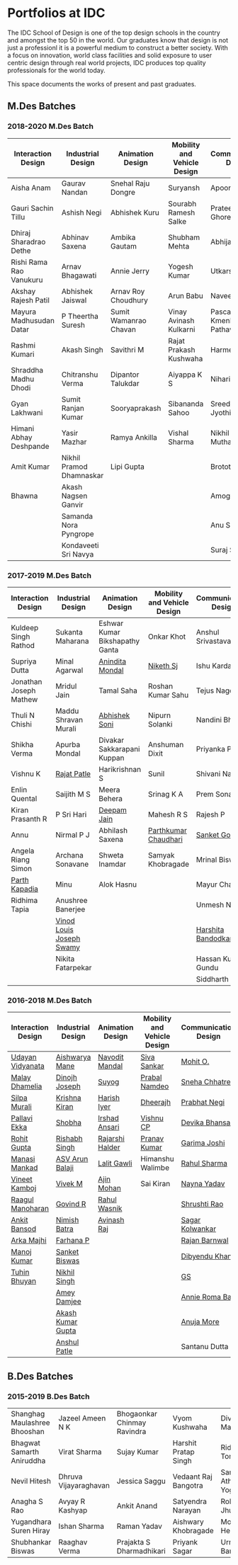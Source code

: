 Portfolios at IDC
===

The IDC School of Design is one of the top design schools in the country and amongst the top 50 in the world. Our graduates know that design is not just a professionl it is a powerful medium to construct a better society. With a focus on innovation, world class facilities and solid exposure to user centric design through real world projects, IDC produces top quality professionals for the world today.

This space documents the works of present and past graduates. 

M.Des Batches
----

### 2018-2020 M.Des Batch

| **Interaction Design**      | **Industrial Design**        | **Animation Design**      | **Mobility and Vehicle Design** | **Communication Design**         |
|-------------------------|--------------------------|-----------------------|-----------------------------|------------------------------|
| Aisha Anam              | Gaurav Nandan            | Snehal Raju Dongre    | Suryansh                    | Apoorva Lalit                |
| Gauri Sachin Tillu      | Ashish Negi              | Abhishek Kuru         | Sourabh Ramesh Salke        | Prateek Nitin Ghore          |
| Dhiraj Sharadrao Dethe  | Abhinav Saxena           | Ambika Gautam         | Shubham Mehta               | Abhijath Ajay                |
| Rishi Rama Rao Vanukuru | Arnav Bhagawati          | Annie Jerry           | Yogesh Kumar                | Utkarsh                      |
| Akshay Rajesh Patil     | Abhishek Jaiswal         | Arnav Roy Choudhury   | Arun Babu                   | Naveen Kumar                 |
| Mayura Madhusudan Datar | P Theertha Suresh        | Sumit Wamanrao Chavan | Vinay Avinash Kulkarni      | Pascal Mario Kmenlang Pathaw |
| Rashmi Kumari           | Akash Singh              | Savithri M            | Rajat Prakash Kushwaha      | Harmeet Kaur                 |
| Shraddha Madhu Dhodi    | Chitranshu Verma         | Dipantor Talukdar     | Aiyappa K S                 | Niharika Kapil               |
| Gyan Lakhwani           | Sumit Ranjan Kumar       | Sooryaprakash         | Sibananda Sahoo             | Sreedevi Jyothis             |
| Himani Abhay Deshpande  | Yasir Mazhar             | Ramya Ankilla         | Vishal Sharma               | Nikhil Ashokrao Muthal       |
| Amit Kumar              | Nikhil Pramod Dhamnaskar | Lipi Gupta            |                             | Brototi Mondal               |
| Bhawna                  | Akash Nagsen Ganvir      |                       |                             | Amogh Inamdar                |
|                         | Samanda Nora Pyngrope    |                       |                             | Anu Sankar S                 |
|                         | Kondaveeti Sri Navya     |                       |                             | Suraj S Kendre               |



### 2017-2019 M.Des Batch

| **Interaction Design**                                   | **Industrial Design**                                                | **Animation Design**                                      | **Mobility and Vehicle Design**                               | **Communication Design**                                         |
|-------------------------------------------------------|------------------------------------------------------------------|-------------------------------------------------------|-----------------------------------------------------------|--------------------------------------------------------------|
| Kuldeep Singh Rathod                                  | Sukanta Maharana                                                 | Eshwar Kumar Bikshapathy Ganta                        | Onkar Khot                                                | Anshul Srivastava                                            |
| Supriya Dutta                                         | Minal Agarwal                                                    | [Anindita Mondal](https://anindita24.artstation.com/) | [Niketh Sj](https://www.behance.net/nikethsj)             | Ishu Kardam                                                  |
| Jonathan Joseph Mathew                                | Mridul Jain                                                      | Tamal Saha                                            | Roshan Kumar Sahu                                         | Tejus Nagdev                                                 |
| Thuli N Chishi                                        | Maddu Shravan Murali                                             | [Abhishek Soni](https://www.behance.net/rudrabhishek) | Nipurn Solanki                                            | Nandini Bhosale                                              |
| Shikha Verma                                          | Apurba Mondal                                                    | Divakar Sakkarapani Kuppan                            | Anshuman Dixit                                            | Priyanka Purty                                               |
| Vishnu K                                              | [Rajat Patle](https://www.behance.net/rajatatbehc564)            | Harikrishnan S                                        | Sunil                                                     | Shivani Nayak                                                |
| Enlin Quental                                         | Saijith M S                                                      | Meera Behera                                          | Srinag K A                                                | Prem Sonar                                                   |
| Kiran Prasanth R                                      | P Sri Hari                                                       | [Deepam Jain](https://www.behance.net/JainDeepam)     | Mahesh R S                                                | Rajesh P                                                     |
| Annu                                                  | Nirmal P J                                                       | Abhilash Saxena                                       | [Parthkumar Chaudhari](https://www.behance.net/ardhviram) | [Sanket Gonte](https://www.behance.net/sanketgk955328)       |
| Angela Riang Simon                                    | Archana Sonavane                                                 | Shweta Inamdar                                        | Samyak Khobragade                                         | Mrinal Biswas                                                |
| [Parth Kapadia](https://www.behance.net/parthkapadia) | Minu                                                             | Alok Hasnu                                            |                                                           | Mayur Chaure                                                 |
| Ridhima Tapia                                         | Anushree Banerjee                                                |                                                       |                                                           | Unmesh Nayak                                                 |
|                                                       | [Vinod Louis Joseph Swamy](https://www.behance.net/vinodljswamy) |                                                       |                                                           | [Harshita Bandodkar](https://www.behance.net/harshitaba0e55) |
|                                                       | Nikita Fatarpekar                                                |                                                       |                                                           | Hassan Kumar Gundu                                           |
|                                                       |                                                                  |                                                       |                                                           | Siddharth A                                                  |


### 2016-2018 M.Des Batch

| **Interaction Design**                                         | **Industrial Design**                                         | **Animation Design**                                          | **Mobility and Vehicle Design**                           | **Communication Design**                                      |
|------------------------------------------------------------|-----------------------------------------------------------|-----------------------------------------------------------|-------------------------------------------------------|-----------------------------------------------------------|
| [Udayan Vidyanata](https://www.behance.net/udayanvidyanta) | [Aishwarya Mane](https://www.behance.net/Aishwarya_Mane)  | [Navodit Mandal](https://www.behance.net/navodit)         | [Siva Sankar](https://www.behance.net/siva493)        | [Mohit O.](https://www.behance.net/mohithO)               |
| [Malay Dhamelia](http://dee-am.in/myWorks)                        | [Dinojh Joseph](https://www.behance.net/dinojjosep3176)   | [Suyog](https://www.behance.net/suyog2703)                | [Prabal Namdeo](https://www.behance.net/prabalnamdeo) | [Sneha Chhatre](https://www.behance.net/sneha_chhatre)    |
| [Silpa Murali](https://www.behance.net/silpa_murali)       | [Krishna Kiran](https://www.behance.net/kriskiran)        | [Harish Iyer](https://www.behance.net/nharishiyer)        | [Dheerajh](https://www.behance.net/dheerudijub0c0)    | [Prabhat Negi](https://www.behance.net/np_3c2f39)         |
| [Pallavi Ekka](https://www.behance.net/pallavimon3e2c)     | [Shobha](http://www.behance.net/bshobhanaia0bd)                  | [Irshad Ansari](https://www.behance.net/irshu0786aa8ad)   | [Vishnu CP](https://www.behance.net/vishnucp2)        | [Devika Bhansali](https://www.behance.net/devikabhansali) |
| [Rohit Gupta](http://rohitg.in/projects/)                  | [Rishabh Singh](http://be.net/arsinghris29ae)                    | [Rajarshi Halder](https://www.behance.net/rajarshihalder) | [Pranav Kumar](https://www.behance.net/design-pk)     | [Garima Joshi](https://www.behance.net/nuevoartista)      |
| [Manasi Mankad](https://www.behance.net/m_mankad)          | [ASV Arun Balaji](https://www.behance.net/asvabalajiaa9e) | [Lalit Gawli](https://www.behance.net/gawalilalib515)     | Himanshu Walimbe                                      | [Rahul Sharma](https://www.behance.net/rahulsharma403)    |
| [Vineet Kamboj](http://www.vineetkamboj.info)                     | [Vivek M](https://www.behance.net/vivek_m)                | [Ajin Mohan](https://www.behance.net/ajinmohan0af7d)     | Sai Kiran                                             | [Nayna Yadav](https://www.behance.net/naynayadav)         |
| [Raagul Manoharan](http://www.raagulmanoharan.com)                | [Govind R](https://www.behance.net/govnd)                | [Rahul Wasnik](https://www.behance.net/wasnikrahub669)    |                                                       | [Shrushti Rao](https://www.behance.net/shrushtirao)       |
| [Ankit Bansod](https://www.behance.net/ankit_bansod)       | [Nimish Batra](http://nimishbatra.info)                   | [Avinash Raj](https://www.behance.net/avinash93)          |                                                       | [Sagar Kolwankar](https://www.behance.net/sagarkolwae371) |
| [Arka Majhi](https://www.behance.net/arkamajhi)            | [Farhana P](https://www.behance.net/farhanap63a0e)        |                                                           |                                                       | [Rajan Barnwal](https://www.behance.net/rajanbarnwal)     |
| [Manoj Kumar](https://www.behance.net/manojpenworks)       | [Sanket Biswas](https://www.behance.net/arsanketbie70e)   |                                                           |                                                       | [Dibyendu Khan](https://www.behance.net/dibyenduid50d9)   |
| [Tuhin Bhuyan](http://tbhynx.github.com)                   | [Nikhil Singh](http://nikhilsingh.design)                 |                                                           |                                                       | [GS](https://www.behance.net/GS_Rajni)                    |
|                                                            | [Amey Damjee](https://www.behance.net/damjee)             |                                                           |                                                       | [Annie Roma Baa](https://www.behance.net/annie_roma_baa)  |
|                                                            | [Akash Kumar Gupta](https://www.behance.net/aayanakash)   |                                                           |                                                       | [Anuja More](https://www.behance.net/anujamore)           |
|                                                            | [Anshul Patle](https://www.behance.net/anshulpatle)       |                                                           |                                                       | Santanu Dutta                                             |

B.Des Batches
---

### 2015-2019 B.Des Batch

|  |  |  |  |  |
|------------------------------|-----------------------|-----------------------------|----------------------|------------------------|
| Shanghag Maulashree Bhooshan | Jazeel Ameen N K | Bhogaonkar Chinmay Ravindra | Vyom Kushwaha | Divyansh Markam |
| Bhagwat Samarth Aniruddha | Virat Sharma | Sujay Kumar | Harshit Pratap Singh | Riddhi Tomar |
| Nevil Hitesh | Dhruva Vijayaraghavan | Jessica Saggu | Vedaant Raj Bangotra | Samant Athang Yogendra |
| Anagha S Rao | Avyay R Kashyap | Ankit Anand | Satyendra Narayan | Rohan Jhunja |
| Yugandhara Suren Hiray | Ishan Sharma | Raman Yadav | Aishwary Khobragade | Morris Hermon |
| Shubhankar Biswas | Raaghav Verma | Prajakta S Dharmadhikari | Priyank Sagar | Urmi Banerjee |

